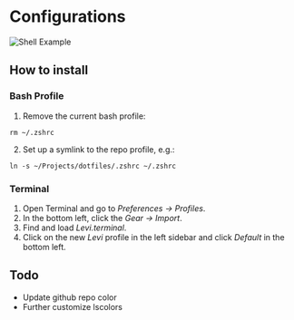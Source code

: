 # Configurations

![Shell Example](https://cloud.githubusercontent.com/assets/1259364/23415643/b7dd8ac4-fd94-11e6-85ab-94fd7aa908bd.png)


## How to install


### Bash Profile

1. Remove the current bash profile:

`rm ~/.zshrc`

2. Set up a symlink to the repo profile, e.g.:

`ln -s ~/Projects/dotfiles/.zshrc ~/.zshrc`


### Terminal

1. Open Terminal and go to *Preferences -> Profiles*.
2. In the bottom left, click the *Gear -> Import*.
3. Find and load *Levi.terminal*.
4. Click on the new *Levi* profile in the left sidebar and click *Default* in the bottom left.


## Todo

- Update github repo color
- Further customize lscolors
